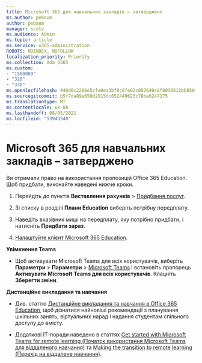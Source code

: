 ```yaml
---
title: Microsoft 365 для навчальних закладів – затверджено
ms.author: pebaum
author: pebaum
manager: scotv
ms.audience: Admin
ms.topic: article
ms.service: o365-administration
ROBOTS: NOINDEX, NOFOLLOW
localization_priority: Priority
ms.collection: Adm_O365
ms.custom:
- "1500009"
- "328"
- "330"
ms.openlocfilehash: 440d6c2266e5cfa0ea3bf0c8fe02c057640c8f8036512bb650f870aef3b65b27
ms.sourcegitcommit: b5f7da89a650d2915dc652449623c78be6247175
ms.translationtype: MT
ms.contentlocale: uk-UA
ms.lasthandoff: 08/05/2021
ms.locfileid: "53943540"
---
```

# <a name="microsoft-365-for-education---approved"></a>Microsoft 365 для навчальних закладів – затверджено

Ви отримали право на використання пропозицій Office 365 Education.  Щоб придбати, виконайте наведені нижче кроки.

1. Перейдіть до пунктів **Виставлення рахунків** > [Придбання послуг](https://portal.office.com/AdminPortal/Home#/catalog).

2. Зі списку в розділі **Плани Education** виберіть потрібну передплату.

3. Наведіть вказівник миші на передплату, яку потрібно придбати, і натисніть **Придбати зараз**.

4. [Налаштуйте клієнт Microsoft 365 Education](https://docs.microsoft.com/microsoft-365/education/deploy/create-your-office-365-tenant).

**Увімкнення Teams**

- Щоб активувати Microsoft Teams для всіх користувачів, виберіть **Параметри** > **Параметри** > [Microsoft Teams](https://admin.microsoft.com/Adminportal/Home#/SettingsMultiPivot/:/Settings/L1/SkypeTeams) і встановіть прапорець **Активувати Microsoft Teams для всіх користувачів**. Клацніть **Зберегти зміни**.

**Дистанційне викладання та навчання**

- Див. статтю [Дистанційне викладання та навчання в Office 365 Education](https://support.office.com/article/remote-teaching-and-learning-in-office-365-education-f651ccae-7b65-478b-8366-51bb884025c4), щоб дізнатися найновіші рекомендації з планування шкільних занять, віртуальних нарад і надання студентам спільного доступу до вмісту.

- Додаткові ІТ-поради наведено в статтях [Get started with Microsoft Teams for remote learning (Початок використання Microsoft Teams для віддаленого навчання)](https://docs.microsoft.com/MicrosoftTeams/remote-learning-edu) та [Making the transition to remote learning (Перехід на віддалене навчання)](https://www.microsoft.com/education/remote-learning).
